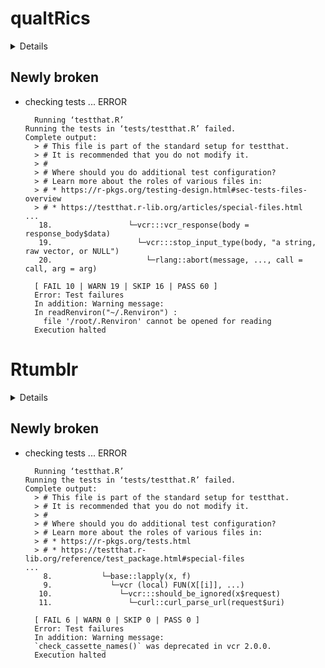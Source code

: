 # qualtRics

<details>

* Version: 3.2.1
* GitHub: https://github.com/ropensci/qualtRics
* Source code: https://github.com/cran/qualtRics
* Date/Publication: 2024-08-16 16:20:02 UTC
* Number of recursive dependencies: 87

Run `revdepcheck::cloud_details(, "qualtRics")` for more info

</details>

## Newly broken

*   checking tests ... ERROR
    ```
      Running ‘testthat.R’
    Running the tests in ‘tests/testthat.R’ failed.
    Complete output:
      > # This file is part of the standard setup for testthat.
      > # It is recommended that you do not modify it.
      > #
      > # Where should you do additional test configuration?
      > # Learn more about the roles of various files in:
      > # * https://r-pkgs.org/testing-design.html#sec-tests-files-overview
      > # * https://testthat.r-lib.org/articles/special-files.html
    ...
       18.                 └─vcr:::vcr_response(body = response_body$data)
       19.                   └─vcr:::stop_input_type(body, "a string, raw vector, or NULL")
       20.                     └─rlang::abort(message, ..., call = call, arg = arg)
      
      [ FAIL 10 | WARN 19 | SKIP 16 | PASS 60 ]
      Error: Test failures
      In addition: Warning message:
      In readRenviron("~/.Renviron") :
        file '/root/.Renviron' cannot be opened for reading
      Execution halted
    ```

# Rtumblr

<details>

* Version: 0.1.0
* GitHub: https://github.com/schochastics/Rtumblr
* Source code: https://github.com/cran/Rtumblr
* Date/Publication: 2023-04-05 10:23:18 UTC
* Number of recursive dependencies: 51

Run `revdepcheck::cloud_details(, "Rtumblr")` for more info

</details>

## Newly broken

*   checking tests ... ERROR
    ```
      Running ‘testthat.R’
    Running the tests in ‘tests/testthat.R’ failed.
    Complete output:
      > # This file is part of the standard setup for testthat.
      > # It is recommended that you do not modify it.
      > #
      > # Where should you do additional test configuration?
      > # Learn more about the roles of various files in:
      > # * https://r-pkgs.org/tests.html
      > # * https://testthat.r-lib.org/reference/test_package.html#special-files
    ...
        8.           └─base::lapply(x, f)
        9.             └─vcr (local) FUN(X[[i]], ...)
       10.               └─vcr:::should_be_ignored(x$request)
       11.                 └─curl::curl_parse_url(request$uri)
      
      [ FAIL 6 | WARN 0 | SKIP 0 | PASS 0 ]
      Error: Test failures
      In addition: Warning message:
      `check_cassette_names()` was deprecated in vcr 2.0.0. 
      Execution halted
    ```

